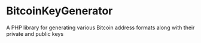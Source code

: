 # BitcoinKeyGenerator
A PHP library for generating various Bitcoin address formats along with their private and public keys
